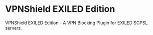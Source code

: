 # VPNShield EXILED Edition
VPNShield EXILED Edition - A VPN Blocking Plugin for EXILED SCPSL servers.<br><br>